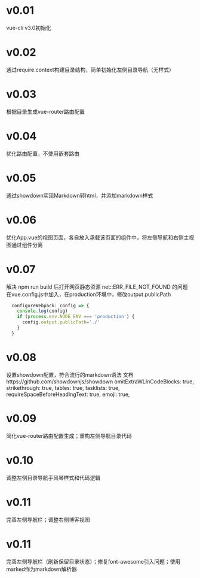 # v0.01
vue-cli v3.0初始化

# v0.02
通过require.context构建目录结构，简单初始化左侧目录导航（无样式）

# v0.03
根据目录生成vue-router路由配置

# v0.04
优化路由配置，不使用嵌套路由

# v0.05
通过showdown实现Markdown转html，并添加markdown样式

# v0.06
优化App.vue的视图页面，各自放入承载该页面的组件中，将左侧导航和右侧主视图通过组件分离

# v0.07
解决 npm run build 后打开网页静态资源 net::ERR_FILE_NOT_FOUND 的问题
在vue.config.js中加入，在production环境中，修改output.publicPath
``` js
  configureWebpack: config => {
    console.log(config)
    if (process.env.NODE_ENV === 'production') {
      config.output.publicPath='./'
    } 
  }
```

# v0.08
设置showdown配置，符合流行的markdown语法
文档https://github.com/showdownjs/showdown
  omitExtraWLInCodeBlocks: true,
  strikethrough: true,
  tables: true,
  tasklists: true,
  requireSpaceBeforeHeadingText: true,
  emoji: true,

# v0.09
简化vue-router路由配置生成；重构左侧导航目录代码

# v0.10
调整左侧目录导航手风琴样式和代码逻辑

# v0.11
完善左侧导航栏；调整右侧博客视图

# v0.11
完善左侧导航栏（刷新保留目录状态）；修复font-awesome引入问题；使用marked作为markdown解析器